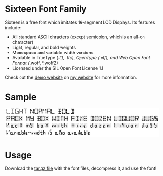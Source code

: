 # Sixteen Font Family

Sixteen is a free font which imitates 16-segment LCD Displays. Its features include:

 - All standard ASCII chracters (except semicolon, which is an all-on character)
 - Light, regular, and bold weights
 - Monospace and variable-width versions
 - Available in TrueType (*.ttf, *.ttc), OpenType (*.otf), and Web Open Font Format (*.woff, *.woff2)
 - Licensed under the [SIL Open Font License 1.1](https://scripts.sil.org/cms/scripts/page.php?site_id=nrsi&id=OFL_web)

Check out the [demo website](https://stuffjackmakes.com/sixteen-font/) on [my website](https://stuffjackmakes.com/) for more information.

# Sample

<p align="center">
  <img width="1024" src="./Sixteen_sample_text.png">
</p>


# Usage

Download the [tar.gz file](https://github.com/StuffJackMakes/Sixteen-Font/raw/master/Sixteen.tar.gz) with the font files, decompress it, and use the font!